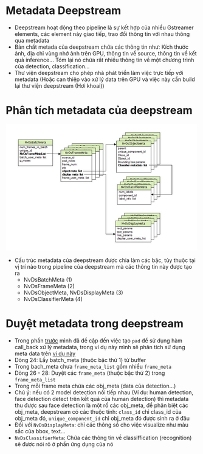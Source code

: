 # Metadata Deepstream
- Deepstream hoạt động theo pipeline là sự kết hợp của nhiểu Gstreamer elements, các element này giao tiếp, trao đổi thông tin với nhau thông qua metadata
- Bản chất metada của deepstream chứa các thông tin như: Kích thước ảnh, địa chỉ vùng nhớ ảnh trên GPU, thông tin về source, thông tin về kết quả inference... Tóm lại nó chứa rất nhiều thông tin về một chương trình của detection, classification...
- Thư viện deepstream cho phép nhà phát triển làm việc trực tiếp với metadata (Hoặc can thiệp vào xử lý data trên GPU và việc này cần build lại thư viện deepstream (Hơi khoai))  

# Phân tích metadata của deepstream 
![alt](images/../../images/meta_data.jpg)

- Cấu trúc metadata của deepstream được chia làm các bậc, tùy thuộc tại vị trí nào trong pipeline của deepstream mà các thông tin này được tạo ra
    - NvDsBatchMeta (1)
    - NvDsFrameMeta (2)
    - NvDsObjectMeta, NvDsDisplayMeta (3)
    - NvDsClassifierMeta (4)

# Duyệt metadata trong deepstream
- Trong phần [trước](https://github.com/tienln4/deepstream_from_scratch/blob/main/doc/deepstream_test1.md) mình đã đề cập đến việc tạo `pad` để sử dụng hàm call_back xử lý metadata, trong ví dụ này mình sẽ phân tích sử dụng meta data trên [ví dụ này](https://github.com/tienln4/deepstream_from_scratch/blob/main/src/deepstream_test1/deepstream_test1.cpp)
- Dòng 24: Lấy batch_meta (thuộc bậc thứ 1) từ buffer
- Trong bach_meta chưa `frame_meta_list` gồm nhiều `frame_meta`
- Dòng 26 - 28: Duyệt các `frame_meta` (thuộc bậc thứ 2) trong `frame_meta_list`
- Trong mỗi frame meta chứa các obj_meta (data của detection...)
- Chú ý: nếu có 2 model detection nối tiếp nhau (Ví dụ: human detection, face detection detect trên kết quả của human detection) thì metadata thu được sau face detection là một rổ các obj_meta, để phân biệt các obj_meta, deepstream có các thuộc tính: `class_id` chỉ class_id của obj_meta đó, `unique_component_id` chỉ obj_meta đó được sinh ra ở đâu
- Đối với `NvDsDisplayMeta`: chỉ các thông số cho việc visualize như màu sắc của bbox, text...
- `NvDsClassifierMeta`: Chứa các thông tin về classiffication (recognition) sẽ được nói rõ ở phần ứng dụng của nó